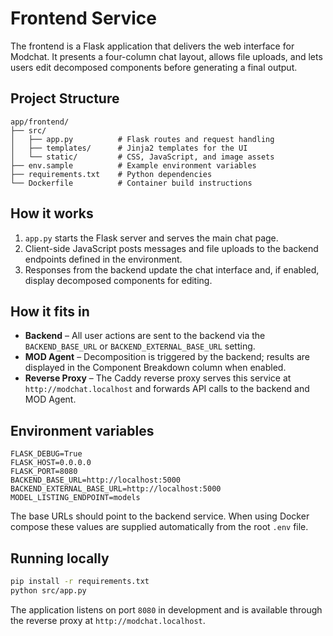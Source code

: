 # Frontend Service

The frontend is a Flask application that delivers the web interface for Modchat. It presents a four-column chat layout, allows file uploads, and lets users edit decomposed components before generating a final output.

## Project Structure
```
app/frontend/
├── src/
│   ├── app.py          # Flask routes and request handling
│   ├── templates/      # Jinja2 templates for the UI
│   └── static/         # CSS, JavaScript, and image assets
├── env.sample          # Example environment variables
├── requirements.txt    # Python dependencies
└── Dockerfile          # Container build instructions
```

## How it works
1. `app.py` starts the Flask server and serves the main chat page.
2. Client-side JavaScript posts messages and file uploads to the backend endpoints defined in the environment.
3. Responses from the backend update the chat interface and, if enabled, display decomposed components for editing.

## How it fits in
- **Backend** – All user actions are sent to the backend via the `BACKEND_BASE_URL` or `BACKEND_EXTERNAL_BASE_URL` setting.
- **MOD Agent** – Decomposition is triggered by the backend; results are displayed in the Component Breakdown column when enabled.
- **Reverse Proxy** – The Caddy reverse proxy serves this service at `http://modchat.localhost` and forwards API calls to the backend and MOD Agent.

## Environment variables
```
FLASK_DEBUG=True
FLASK_HOST=0.0.0.0
FLASK_PORT=8080
BACKEND_BASE_URL=http://localhost:5000
BACKEND_EXTERNAL_BASE_URL=http://localhost:5000
MODEL_LISTING_ENDPOINT=models
```
The base URLs should point to the backend service. When using Docker compose these values are supplied automatically from the root `.env` file.

## Running locally
```bash
pip install -r requirements.txt
python src/app.py
```
The application listens on port `8080` in development and is available through the reverse proxy at `http://modchat.localhost`.
